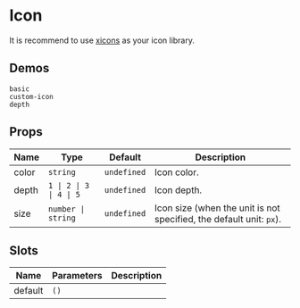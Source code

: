 # Icon

It is recommend to use [xicons](https://www.xicons.org) as your icon library.

## Demos

```demo
basic
custom-icon
depth
```

## Props

| Name | Type | Default | Description |
| --- | --- | --- | --- |
| color | `string` | `undefined` | Icon color. |
| depth | `1 \| 2 \| 3 \| 4 \| 5` | `undefined` | Icon depth. |
| size | `number \| string` | `undefined` | Icon size (when the unit is not specified, the default unit: `px`). |

## Slots

| Name    | Parameters | Description |
| ------- | ---------- | ----------- |
| default | `()`       |             |
